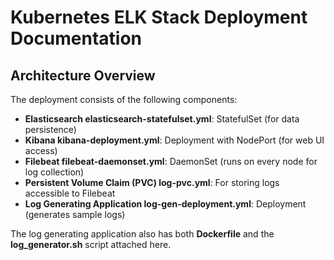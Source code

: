 # Kubernetes ELK Stack Deployment Documentation

## Architecture Overview

The deployment consists of the following components:

- **Elasticsearch elasticsearch-statefulset.yml**: StatefulSet (for data persistence)
- **Kibana kibana-deployment.yml**: Deployment with NodePort (for web UI access)
- **Filebeat filebeat-daemonset.yml**: DaemonSet (runs on every node for log collection)
- **Persistent Volume Claim (PVC) log-pvc.yml**: For storing logs accessible to Filebeat
- **Log Generating Application log-gen-deployment.yml**: Deployment (generates sample logs)

The log generating application also has both **Dockerfile** and the **log_generator.sh** script attached here.